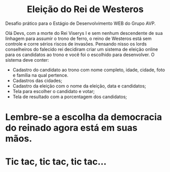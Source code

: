 <h1 align="center"> Eleição do Rei de Westeros </h1>
Desafio prático para o Estágio de Desenvolvimento WEB do Grupo AVP.

Olá Devs, com a morte do Rei Viserys I e sem nenhum descendente de sua linhagem para assumir o trono de ferro, o reino de Westeros está sem controle e corre sérios riscos de invasões. Pensando nisso os lords conselheiros do falecido rei decidiram criar um sistema de eleição online para os candidatos ao trono e você foi o escolhido para desenvolver. O sistema deve conter:
- Cadastro do candidato ao trono com nome completo, idade, cidade, foto e família na qual pertence.
- Cadastros das cidades;
- Cadastro da eleição com o nome da eleição, data e candidatos;
- Tela para escolher o candidato e votar;
- Tela de resultado com a porcentagem dos candidatos;

# Lembre-se a escolha da democracia do reinado agora está em suas mãos. 
# Tic tac, tic tac, tic tac... 

